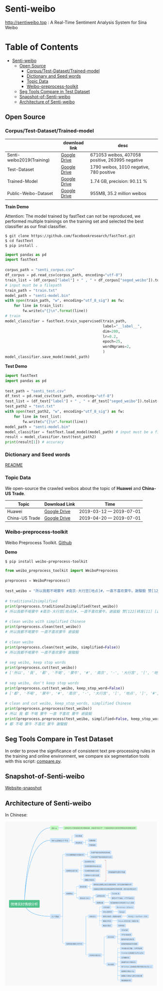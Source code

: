 # Senti-weibo
http://sentiweibo.top : A Real-Time Sentiment Analysis System for Sina Weibo

Table of Contents
=================

   * [Senti-weibo](#senti-weibo)
      * [Open Source](#open-source)
         * [Corpus/Test-Dataset/Trained-model](#corpustest-datasettrained-model)
         * [Dictionary and Seed words](#dictionary-and-seed-words)
         * [Topic Data](#topic-data)
         * [Weibo-preprocess-toolkit](#weibo-preprocess-toolkit)
      * [Seg Tools Compare in Test Dataset](#seg-tools-compare-in-test-dataset)
      * [Snapshot-of-Senti-weibo](#snapshot-of-senti-weibo)
      * [Architecture of Senti-weibo](#architecture-of-senti-weibo)

## Open Source

### Corpus/Test-Dataset/Trained-model

|                           | download link                                                | desc                                            |
| ------------------------- | ------------------------------------------------------------ | ----------------------------------------------- |
| Senti-weibo2019(Training) | [Google Drive](https://drive.google.com/open?id=1yMCP44ICH1Gl29x920QyT9LQCnVg_2S6) | 671053 weibos, 407058 positive, 263995 negative |
| Test-Dataset              | [Google Drive](http://bit.ly/2RMGEix)                        | 1790 weibos, 1010 negative, 780 positive        |
| Trained-Model             | [Google Drive](https://drive.google.com/open?id=1duD2bIzMBjBnjOvJ9T10lR1HqKBeYarM) | 1.74 GB, precision: 90.11 %                     |
| Public-Weibo-Dataset      | [Google Drive](http://bit.ly/2KHMaSy)                        | 955MB, 35.2 million weibos                      |

**Train Demo**

Attention: The model trained by fastText can not be reproduced, we performed multiple trainings on the training set and selected the best classifier as our final classifier.

```shell
$ git clone https://github.com/facebookresearch/fastText.git
$ cd fastText
$ pip install .
```

```Python
import pandas as pd
import fastText

corpus_path = "senti_corpus.csv"
df_corpus = pd.read_csv(corpus_path, encoding="utf-8")
train_list = (df_corpus["label"] + " , " + df_corpus["seged_weibo"]).tolist()
# input must be a filepath
train_path = "train.txt" 
model_path = "senti-model.bin"
with open(train_path, "w", encoding="utf_8_sig") as fw:
    for line in train_list:
        fw.write(u"{}\n".format(line))
# train
model_classifier = fastText.train_supervised(train_path,
                                             label="__label__",
                                             dim=200,
                                             lr=0.2, 
                                             epoch=25,
                                             wordNgrams=2,
                                             )
model_classifier.save_model(model_path)
```

**Test Demo**

```Python
import fastText
import pandas as pd

test_path = "senti_test.csv"
df_test = pd.read_csv(test_path, encoding="utf-8")
test_list = (df_test["label"] + " , " + df_test["seged_weibo"]).tolist()
test_path2 = "test.txt"
with open(test_path2, "w", encoding="utf_8_sig") as fw:
    for line in test_list:
        fw.write(u"{}\n".format(line))
model_path = "senti-model.bin"
model_classifier = fastText.load_model(model_path) # input must be a filepath
result = model_classifier.test(test_path2)
print(result[1]) # accuracy
```

### Dictionary and Seed words

[README](./corpus-and-dictionary/README.md)

### Topic Data

We open-source the crawled weibos about the topic of **Huawei** and **China-US Trade**. 

| Topic          | Download Link                                                | Time                    |
| -------------- | ------------------------------------------------------------ | ----------------------- |
| Huawei         | [Google Drive](https://drive.google.com/file/d/11TgYQZrqJddoRscE08B42He4TwD7_Jh2/view?usp=sharing) | 2019-03-12 — 2019-07-01 |
| China-US Trade | [Google Drive](https://drive.google.com/file/d/1CkDvSSvYZhrx5A09getatfmiSxnY26Mq/view?usp=sharing) | 2019-04-20 — 2019-07-01 |

### Weibo-preprocess-toolkit

Weibo Preprocess Toolkit. [Github](<https://github.com/wansho/weibo-preprocess-toolkit>)

**Demo**

```shell
$ pip install weibo-preprocess-toolkit
```

```Python
from weibo_preprocess_toolkit import WeiboPreprocess

preprocess = WeiboPreprocess()

test_weibo = "所以我都不喝蒙牛 #南京·大行宫[地点]#，一直不喜欢蒙牛。謝駿毅 赞[122]转发[11] [超话] 收藏09月11日 18:57 "

# traditional2simplified
print(preprocess.traditional2simplified(test_weibo))
# 所以我都不喝蒙牛 #南京·大行宫[地点]#，一直不喜欢蒙牛。谢骏毅 赞[122]转发[11] [超话] 收藏09月11日 18:57

# clean weibo with simplified Chinese
print(preprocess.clean(test_weibo))
# 所以我都不喝蒙牛 一直不喜欢蒙牛 谢骏毅

# clean weibo 
print(preprocess.clean(test_weibo, simplified=False))
# 所以我都不喝蒙牛 一直不喜欢蒙牛 謝駿毅

# seg weibo, keep stop words
print(preprocess.cut(test_weibo))
# ['所以', '我', '都', '不喝', '蒙牛', '#', '南京', '·', '大行宫', '[', '地点', ']', '#', '，', '一直', '不喜欢', '蒙牛', '。', '謝駿毅', '赞', '[', '122', ']', '转发', '[', '11', ']', '[', '超话', ']', '收藏', '09', '月', '11', '日', '18', ':', '57', '\xa0']

# seg weibo, don't keep stop words
print(preprocess.cut(test_weibo, keep_stop_word=False))
# ['都', '不喝', '蒙牛', '#', '南京', '·', '大行宫', '[', '地点', ']', '#', '，', '不喜欢', '蒙牛', '。', '謝駿毅', '赞', '[', '122', ']', '转发', '[', '11', ']', '[', '超话', ']', '收藏', '09', '月', '11', '日', '18', ':', '57', '\xa0']

# clean and cut weibo, keep_stop_words, simplified Chinese
print(preprocess.preprocess(test_weibo))
# 所以 我 都 不喝 蒙牛 一直 不喜欢 蒙牛 谢骏毅
print(preprocess.preprocess(test_weibo, simplified=False, keep_stop_word=False))
# 都 不喝 蒙牛 不喜欢 蒙牛 謝駿毅
```

## Seg Tools Compare in Test Dataset

In order to prove the significance of consistent text pre-processing rules in the training and online environment, we compare six segmentation tools with this script: [compare.py](./seg-tools-compare/compare.py).

## Snapshot-of-Senti-weibo

[Website-snapshot](website-snapshot/README.md)

## Architecture of Senti-weibo

In Chinese: 

![1563592686501](assets/1563592686501.png)



